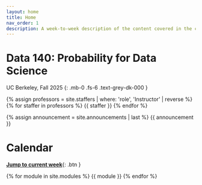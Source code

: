 ```yaml
---
layout: home
title: Home
nav_order: 1
description: A week-to-week description of the content covered in the course.
---
```


# Data 140: Probability for Data Science
UC Berkeley, Fall 2025
{: .mb-0 .fs-6 .text-grey-dk-000 }

<div>
{% assign professors = site.staffers | where: 'role', 'Instructor' | reverse %}
    <div class="role">
        {% for staffer in professors %}
        {{ staffer }}
        {% endfor %}
    </div>
</div>

{% assign announcement = site.announcements | last %}
{{ announcement }}

# Calendar
[**Jump to current week**](#week-5-conditioning-and-markov-chains){: .btn }

{% for module in site.modules %}
{{ module }}
{% endfor %}
